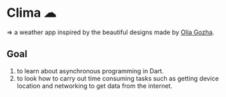 
# Clima ☁
 =>  a weather app inspired by the beautiful designs made by [Olia Gozha](https://dribbble.com/shots/4663154-).

## Goal

 1. to learn about asynchronous programming in Dart. 
 2. to look how to carry out time consuming tasks such as getting device location and networking to get data from the internet. 

